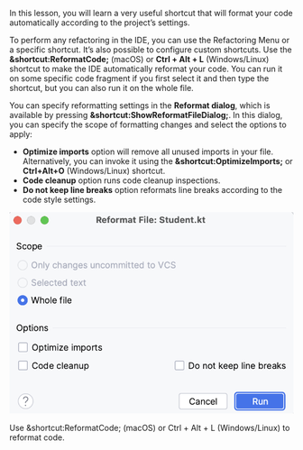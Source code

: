 In this lesson, you will learn a very useful shortcut that will format your code automatically according to the project’s settings.

To perform any refactoring in the IDE, you can use the Refactoring Menu or a specific shortcut. 
It’s also possible to configure custom shortcuts.
Use the **&shortcut:ReformatCode;** (macOS) or **Ctrl + Alt + L** (Windows/Linux) shortcut to make the IDE automatically reformat your code.
You can run it on some specific code fragment if you first select it and then type the shortcut, but you can also run it on the whole file.

You can specify reformatting settings in the **Reformat dialog**, which is available by pressing **&shortcut:ShowReformatFileDialog;**.
In this dialog, you can specify the scope of formatting changes and select the options to apply:
- **Optimize imports** option will remove all unused imports in your file. Alternatively, you can invoke it using the **&shortcut:OptimizeImports;** or **Ctrl+Alt+O** (Windows/Linux) shortcut.
- **Code cleanup** option runs code cleanup inspections.
- **Do not keep line breaks** option reformats line breaks according to the code style settings.

![Reformat File](../../../util/src/test/resources/images/imageReformatFile.png)

<div class="hint" title="Shortcut to reformat code">
  Use &shortcut:ReformatCode; (macOS) or Ctrl + Alt + L (Windows/Linux) to reformat code.
</div>
